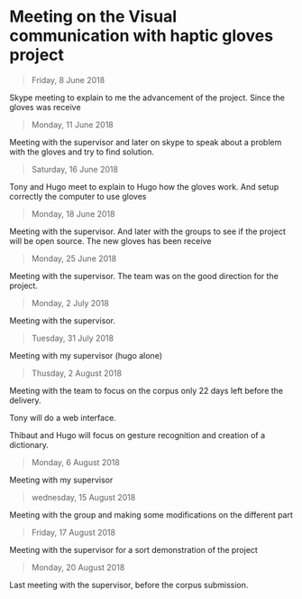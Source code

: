 # Meeting on the Visual communication with haptic gloves project 



>Friday, 8 June 2018

Skype meeting to explain to me the advancement of the project. Since the gloves was receive 

>Monday, 11 June 2018 

Meeting with the supervisor and later on skype to speak about a problem with the gloves and try to find solution.

>Saturday, 16 June 2018

Tony and Hugo meet to explain to Hugo how the gloves work. And setup correctly the computer to use gloves

>Monday, 18 June 2018

Meeting with the supervisor. And later with the groups to see if the project will be open source. The new gloves has been 
receive 

>Monday, 25 June 2018

Meeting with the supervisor. The team was on the good direction for the project. 

>Monday, 2 July 2018

Meeting with the supervisor.

>Tuesday, 31 July 2018

Meeting with my supervisor (hugo alone)

>Thusday, 2 August 2018

Meeting with the team to focus on the corpus only 22 days left before the delivery. 

Tony will do a web interface. 

Thibaut and Hugo will focus on gesture recognition and creation of a dictionary. 

>Monday, 6 August 2018

Meeting with my supervisor

>wednesday, 15 August 2018

Meeting with the group and making some modifications on the different part

>Friday, 17 August 2018

Meeting with the supervisor for a sort demonstration of the project 

>Monday, 20 August 2018

Last meeting with the supervisor, before the corpus submission. 


